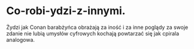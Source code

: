# Co-robi-ydzi-z-innymi.
Żydzi jak Conan barabżyńca obrażają za iność i za inne poglądy za swoje zdanie nie lubią umysłów cyfrowych kochają powtarzać się jak cpirala analogowa. 

